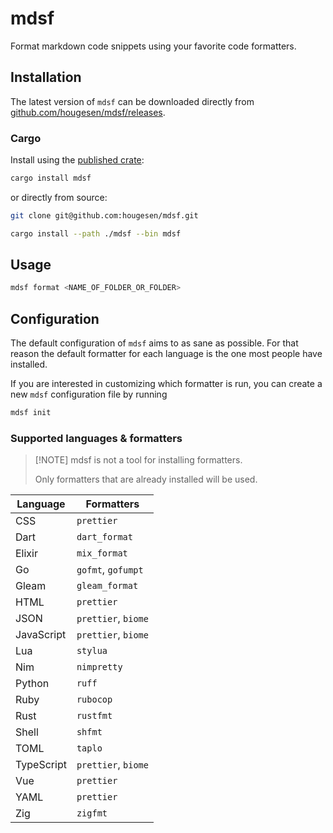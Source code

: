 # mdsf

Format markdown code snippets using your favorite code formatters.

## Installation

The latest version of `mdsf` can be downloaded directly from [github.com/hougesen/mdsf/releases](https://github.com/hougesen/mdsf/releases).

### Cargo

Install using the [published crate](https://crates.io/crates/mdsf):

```sh
cargo install mdsf
```

or directly from source:

```sh
git clone git@github.com:hougesen/mdsf.git

cargo install --path ./mdsf --bin mdsf
```

## Usage

```sh
mdsf format <NAME_OF_FOLDER_OR_FOLDER>
```

## Configuration

The default configuration of `mdsf` aims to as sane as possible. For that reason the default formatter for each language is the one most people have installed.

If you are interested in customizing which formatter is run, you can create a new `mdsf` configuration file by running

```sh
mdsf init
```

### Supported languages & formatters

> \[!NOTE\]
> mdsf is not a tool for installing formatters.
>
> Only formatters that are already installed will be used.

| Language   | Formatters          |
| ---------- | ------------------- |
| CSS        | `prettier`          |
| Dart       | `dart_format`       |
| Elixir     | `mix_format`        |
| Go         | `gofmt`, `gofumpt`  |
| Gleam      | `gleam_format`      |
| HTML       | `prettier`          |
| JSON       | `prettier`, `biome` |
| JavaScript | `prettier`, `biome` |
| Lua        | `stylua`            |
| Nim        | `nimpretty`         |
| Python     | `ruff`              |
| Ruby       | `rubocop`           |
| Rust       | `rustfmt`           |
| Shell      | `shfmt`             |
| TOML       | `taplo`             |
| TypeScript | `prettier`, `biome` |
| Vue        | `prettier`          |
| YAML       | `prettier`          |
| Zig        | `zigfmt`            |
